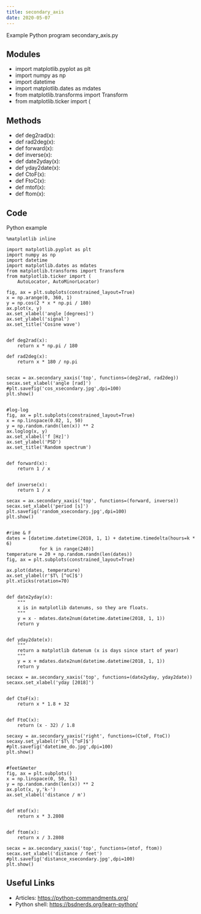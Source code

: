 ```yaml
---
title: secondary_axis
date: 2020-05-07
---
```

Example Python program secondary_axis.py

## Modules

* import matplotlib.pyplot as plt
* import numpy as np
* import datetime
* import matplotlib.dates as mdates
* from matplotlib.transforms import Transform
* from matplotlib.ticker import (

## Methods

* def deg2rad(x):
* def rad2deg(x):
* def forward(x):
* def inverse(x):
* def date2yday(x):
* def yday2date(x):
* def CtoF(x):
* def FtoC(x):
* def mtof(x):
* def ftom(x):

## Code

Python example

    %matplotlib inline
    
    import matplotlib.pyplot as plt
    import numpy as np
    import datetime
    import matplotlib.dates as mdates
    from matplotlib.transforms import Transform
    from matplotlib.ticker import (
        AutoLocator, AutoMinorLocator)
    
    fig, ax = plt.subplots(constrained_layout=True)
    x = np.arange(0, 360, 1)
    y = np.cos(2 * x * np.pi / 180)
    ax.plot(x, y)
    ax.set_xlabel('angle [degrees]')
    ax.set_ylabel('signal')
    ax.set_title('Cosine wave')
    
    
    def deg2rad(x):
        return x * np.pi / 180
    
    def rad2deg(x):
        return x * 180 / np.pi
    
    
    secax = ax.secondary_xaxis('top', functions=(deg2rad, rad2deg))
    secax.set_xlabel('angle [rad]')
    #plt.savefig('cos_xsecondary.jpg',dpi=100)
    plt.show()
    
    
    #log-log
    fig, ax = plt.subplots(constrained_layout=True)
    x = np.linspace(0.02, 1, 50)
    y = np.random.randn(len(x)) ** 2
    ax.loglog(x, y)
    ax.set_xlabel('f [Hz]')
    ax.set_ylabel('PSD')
    ax.set_title('Random spectrum')
    
    
    def forward(x):
        return 1 / x
    
    
    def inverse(x):
        return 1 / x
    
    secax = ax.secondary_xaxis('top', functions=(forward, inverse))
    secax.set_xlabel('period [s]')
    plt.savefig('random_xsecondary.jpg',dpi=100)
    plt.show()
    
    
    #rime & F
    dates = [datetime.datetime(2018, 1, 1) + datetime.timedelta(hours=k * 6)
                for k in range(240)]
    temperature = 20 + np.random.randn(len(dates))
    fig, ax = plt.subplots(constrained_layout=True)
    
    ax.plot(dates, temperature)
    ax.set_ylabel(r'$T\ [^oC]$')
    plt.xticks(rotation=70)
    
    
    def date2yday(x):
        """
        x is in matplotlib datenums, so they are floats.
        """
        y = x - mdates.date2num(datetime.datetime(2018, 1, 1))
        return y
    
    
    def yday2date(x):
        """
        return a matplotlib datenum (x is days since start of year)
        """
        y = x + mdates.date2num(datetime.datetime(2018, 1, 1))
        return y
    
    secaxx = ax.secondary_xaxis('top', functions=(date2yday, yday2date))
    secaxx.set_xlabel('yday [2018]')
    
    
    def CtoF(x):
        return x * 1.8 + 32
    
    
    def FtoC(x):
        return (x - 32) / 1.8
    
    secaxy = ax.secondary_yaxis('right', functions=(CtoF, FtoC))
    secaxy.set_ylabel(r'$T\ [^oF]$')
    #plt.savefig('datetime_do.jpg',dpi=100)
    plt.show()
    
    
    #feet&meter
    fig, ax = plt.subplots()
    x = np.linspace(0, 50, 51)
    y = np.random.randn(len(x)) ** 2
    ax.plot(x, y,'k-')
    ax.set_xlabel('distance / m')
    
    
    def mtof(x):
        return x * 3.2808
    
    
    def ftom(x):
        return x / 3.2808
    
    secax = ax.secondary_xaxis('top', functions=(mtof, ftom))
    secax.set_xlabel('distance / feet')
    #plt.savefig('distance_xsecondary.jpg',dpi=100)
    plt.show()

## Useful Links

- Articles: https://python-commandments.org/
- Python shell: https://bsdnerds.org/learn-python/

